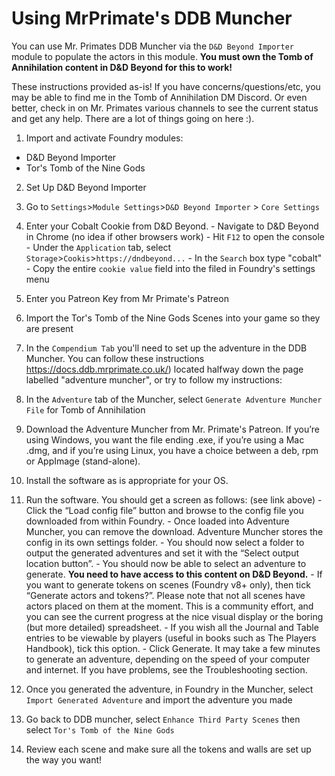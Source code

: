 # Using MrPrimate's DDB Muncher
You can use Mr. Primates DDB Muncher via the `D&D Beyond Importer` module to populate the actors in this module.  **You must own the Tomb of Annihilation content in D&D Beyond for this to work!**

These instructions provided as-is!  If you have concerns/questions/etc, you may be able to find me in the Tomb of Annihilation DM Discord.  Or even better, check in on Mr. Primates various channels to see the current status and get any help.  There are a lot of things going on here :).

1. Import and activate Foundry modules:

 - D&D Beyond Importer
 - Tor's Tomb of the Nine Gods


2. Set Up D&D Beyond Importer
  1. Go to `Settings`>`Module Settings`>`D&D Beyond Importer` > `Core Settings`  
  2. Enter your Cobalt Cookie from D&D Beyond.
    - Navigate to D&D Beyond in Chrome (no idea if other browsers work)
    - Hit `F12` to open the console
    - Under the `Application` tab, select `Storage`>`Cookis`>`https://dndbeyond...`
    - In the `Search` box type "cobalt"
    - Copy the entire `cookie value` field into the filed in Foundry's settings menu

  3. Enter you Patreon Key from Mr Primate's Patreon
3. Import the Tor's Tomb of the Nine Gods Scenes into your game so they are present
4. In the `Compendium Tab` you'll need to set up the adventure in the DDB Muncher. You can follow these instructions https://docs.ddb.mrprimate.co.uk/) located halfway down the page labelled "adventure muncher", or try to follow my instructions:
  1. In the `Adventure` tab of the Muncher, select `Generate Adventure Muncher File` for Tomb of Annihilation
  2. Download the Adventure Muncher from Mr. Primate's Patreon. If you’re using Windows, you want the file ending .exe, if you’re using a Mac .dmg, and if you’re using Linux, you have a choice between a deb, rpm or AppImage (stand-alone).
  3. Install the software as is appropriate for your OS.
  4. Run the software. You should get a screen as follows: (see link above)
    - Click the “Load config file” button and browse to the config file you downloaded from within Foundry.
    - Once loaded into Adventure Muncher, you can remove the download. Adventure Muncher stores the config in its own settings folder.
    - You should now select a folder to output the generated adventures and set it with the “Select output location button”.
    - You should now be able to select an adventure to generate. **You need to have access to this content on D&D Beyond.**
    - If you want to generate tokens on scenes (Foundry v8+ only), then tick “Generate actors and tokens?”. Please note that not all scenes have actors placed on them at the moment. This is a community effort, and you can see the current progress at the nice visual display or the boring (but more detailed) spreadsheet.
    - If you wish all the Journal and Table entries to be viewable by players (useful in books such as The Players Handbook), tick this option.
    - Click Generate. It may take a few minutes to generate an adventure, depending on the speed of your computer and internet. If you have problems, see the Troubleshooting section.
  5. Once you generated the adventure, in Foundry in the Muncher, select `Import Generated Adventure` and import the adventure you made

5. Go back to DDB muncher, select `Enhance Third Party Scenes` then select `Tor's Tomb of the Nine Gods`

6. Review each scene and make sure all the tokens and walls are set up the way you want!
